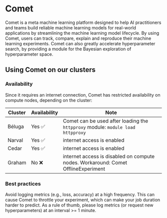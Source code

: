# Comet

Comet is a meta machine learning platform designed to help AI practitioners and teams build reliable machine learning models for real-world applications by streamlining the machine learning model lifecycle. By using Comet, users can track, compare, explain and reproduce their machine learning experiments. Comet can also greatly accelerate hyperparameter search, by providing a module for the Bayesian exploration of hyperparameter space.

## Using Comet on our clusters

### Availability

Since it requires an internet connection, Comet has restricted availability on compute nodes, depending on the cluster:

| Cluster | Availability | Note |
|---|---|---|
| Béluga | Yes ✅ | Comet can be used after loading the `httpproxy` module:  `module load httpproxy` |
| Narval | Yes ✅ | internet access is enabled |
| Cedar | Yes ✅ | internet access is enabled |
| Graham | No ❌ | internet access is disabled on compute nodes. Workaround: Comet OfflineExperiment |

### Best practices

Avoid logging metrics (e.g., loss, accuracy) at a high frequency. This can cause Comet to throttle your experiment, which can make your job duration harder to predict. As a rule of thumb, please log metrics (or request new hyperparameters) at an interval >= 1 minute.
